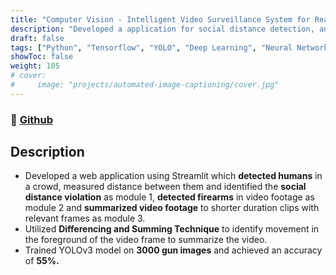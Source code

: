 ```yaml
---
title: "Computer Vision - Intelligent Video Surveillance System for Real-time Crowd Analysis"
description: "Developed a application for social distance detection, anomaly detection and video summarization of CCTV footage"
draft: false
tags: ["Python", "Tensorflow", "YOLO", "Deep Learning", "Neural Network", "Computer Vision"]
showToc: false
weight: 105
# cover:
#     image: "projects/automated-image-captioning/cover.jpg"
--- 
```

### 🔗 [Github](https://github.com/kartikrawool/Brain-Tumor-Segmentation)

## Description
- Developed a web application using Streamlit which **detected humans** in a crowd, measured distance between them
and identified the **social distance violation** as module 1, **detected firearms** in video footage as module 2 and
**summarized video footage** to shorter duration clips with relevant frames as module 3.
- Utilized **Differencing and Summing Technique** to identify movement in the foreground of the video frame to
summarize the video.
- Trained YOLOv3 model on **3000 gun images** and achieved an accuracy of **55%.**